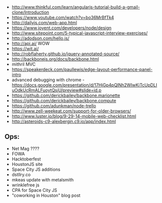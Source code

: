 - http://www.thinkful.com/learn/angularjs-tutorial-build-a-gmail-clone/Introduction
- https://www.youtube.com/watch?v=bo36MrBfTk4
- http://dailyjs.com/web-app.html
- https://www.joyent.com/developers/node/design
- http://www.sitepoint.com/5-typical-javascript-interview-exercises/
- http://adodson.com/hello.js/
- http://api.ai/ WOW
- https://wit.ai/
- http://robflaherty.github.io/jquery-annotated-source/
- http://backbonejs.org/docs/backbone.html
- mithril MVC
- https://speakerdeck.com/paullewis/edge-layout-performance-panel-intro
- advanced debugging with chrome - https://docs.google.com/presentation/d/17HjGp4pQlNh2WIwKiTcUpDLIuOdkUcRmALFuoytQsjU/preview#slide=id.p
- https://github.com/derickbailey/backbone.marionette
- https://github.com/derickbailey/backbone.compute
- https://github.com/adunkman/node-trello
- http://www.zell-weekeat.com/support-for-older-browsers/
- http://www.luster.io/blog/9-29-14-mobile-web-checklist.html
- http://asteroids-c9-alexbergin.c9.io/app/index.html

Ops:
---
- Net Mag ????
- FOWA
- Hacktoberfest
- HoustonJS site
- Space City JS additions
- dstllry.co
- mkeas update with metalsmith
- wrinklefree js
- CPA for Space City JS
- "coworking in Houston" blog post
